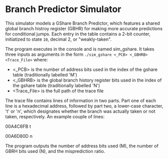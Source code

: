# Branch Predictor Simulator

This simulator models a GShare Branch Predictor, which features a shared global branch histroy register (GBHR) for making more accurate predictions for conditional jumps. Each entry in the table contains a 2-bit counter, initiatized to state `10`, decimal 2, or "weakly-taken".  

The program executes in the console and is named sim_gshare. It takes three inputs as arguments in the form `./sim_gshare <_PCB> <_GBHRB> <Trace_File>` 
where:
- <_PCB> is the number of address bits used in the index of the gshare table (traditionally labelled 'M')
- <_GBHRB> is the global branch history register bits used in the index of the gshare table (traditionally labelled 'N')
- <Trace_File> is the full path of the trace file

The trace file contains lines of information in two parts. Part one of each line is a hexadecimal address, followed by part two, a lower-case character, 't' or 'n', which designates whether the branch was actually taken or not taken, respectively. An example couple of lines:

  00A4C6FB t

  00A6D80D n
  
  The program outputs the number of address bits used (M), the number of GBRH bits used (N), and the misprediction ratio.

